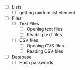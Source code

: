- [ ] Lists
    - [ ] getting random list element
- [ ] Files
    - [ ] Text Files
      - [ ] Opening text files
      - [ ] Reading text files
    - [ ] CSV files
      - [ ] Opening CVS files
      - [ ] Reading CSV files
- [ ] Database
  - [ ] Hash passwords